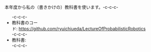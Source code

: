 本年度から私の（書きかけの）教科書を使います。-c-c-c-<ul>-c-c-c- 	<li>教科書のコード: <a href="https://github.com/ryuichiueda/LectureOfProbabilisticRobotics">https://github.com/ryuichiueda/LectureOfProbabilisticRobotics</a></li>-c-c-c- 	<li>教科書:</li>-c-c-c-</ul>
